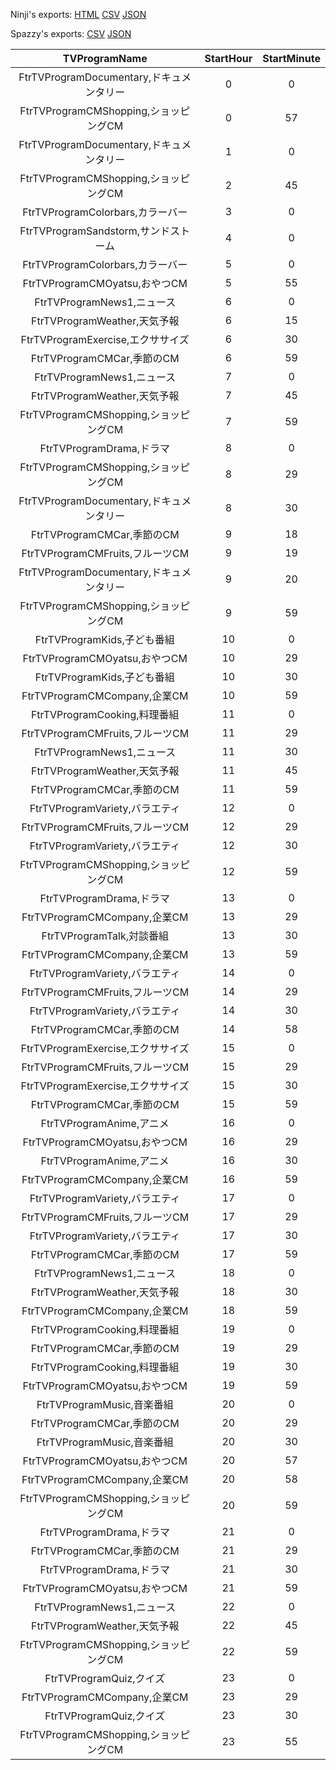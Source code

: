 Ninji's exports: [HTML](https://wuffs.org/acnh/bcsv_140/html/TVProgramWednesday.html) [CSV](https://wuffs.org/acnh/bcsv_140/csv/TVProgramWednesday.csv) [JSON](https://wuffs.org/acnh/bcsv_140/json/TVProgramWednesday.json)

Spazzy's exports: [CSV](https://github.com/McSpazzy/acnh-csv/blob/master/TVProgramWednesday.csv) [JSON](https://github.com/McSpazzy/acnh-json/blob/master/TVProgramWednesday.json)

| TVProgramName | StartHour | StartMinute |
|:--:|:--:|:--:|
| FtrTVProgramDocumentary,ドキュメンタリー | 0 | 0 | 
| FtrTVProgramCMShopping,ショッピングCM | 0 | 57 | 
| FtrTVProgramDocumentary,ドキュメンタリー | 1 | 0 | 
| FtrTVProgramCMShopping,ショッピングCM | 2 | 45 | 
| FtrTVProgramColorbars,カラーバー | 3 | 0 | 
| FtrTVProgramSandstorm,サンドストーム | 4 | 0 | 
| FtrTVProgramColorbars,カラーバー | 5 | 0 | 
| FtrTVProgramCMOyatsu,おやつCM | 5 | 55 | 
| FtrTVProgramNews1,ニュース | 6 | 0 | 
| FtrTVProgramWeather,天気予報 | 6 | 15 | 
| FtrTVProgramExercise,エクササイズ | 6 | 30 | 
| FtrTVProgramCMCar,季節のCM | 6 | 59 | 
| FtrTVProgramNews1,ニュース | 7 | 0 | 
| FtrTVProgramWeather,天気予報 | 7 | 45 | 
| FtrTVProgramCMShopping,ショッピングCM | 7 | 59 | 
| FtrTVProgramDrama,ドラマ | 8 | 0 | 
| FtrTVProgramCMShopping,ショッピングCM | 8 | 29 | 
| FtrTVProgramDocumentary,ドキュメンタリー | 8 | 30 | 
| FtrTVProgramCMCar,季節のCM | 9 | 18 | 
| FtrTVProgramCMFruits,フルーツCM | 9 | 19 | 
| FtrTVProgramDocumentary,ドキュメンタリー | 9 | 20 | 
| FtrTVProgramCMShopping,ショッピングCM | 9 | 59 | 
| FtrTVProgramKids,子ども番組 | 10 | 0 | 
| FtrTVProgramCMOyatsu,おやつCM | 10 | 29 | 
| FtrTVProgramKids,子ども番組 | 10 | 30 | 
| FtrTVProgramCMCompany,企業CM | 10 | 59 | 
| FtrTVProgramCooking,料理番組 | 11 | 0 | 
| FtrTVProgramCMFruits,フルーツCM | 11 | 29 | 
| FtrTVProgramNews1,ニュース | 11 | 30 | 
| FtrTVProgramWeather,天気予報 | 11 | 45 | 
| FtrTVProgramCMCar,季節のCM | 11 | 59 | 
| FtrTVProgramVariety,バラエティ | 12 | 0 | 
| FtrTVProgramCMFruits,フルーツCM | 12 | 29 | 
| FtrTVProgramVariety,バラエティ | 12 | 30 | 
| FtrTVProgramCMShopping,ショッピングCM | 12 | 59 | 
| FtrTVProgramDrama,ドラマ | 13 | 0 | 
| FtrTVProgramCMCompany,企業CM | 13 | 29 | 
| FtrTVProgramTalk,対談番組 | 13 | 30 | 
| FtrTVProgramCMCompany,企業CM | 13 | 59 | 
| FtrTVProgramVariety,バラエティ | 14 | 0 | 
| FtrTVProgramCMFruits,フルーツCM | 14 | 29 | 
| FtrTVProgramVariety,バラエティ | 14 | 30 | 
| FtrTVProgramCMCar,季節のCM | 14 | 58 | 
| FtrTVProgramExercise,エクササイズ | 15 | 0 | 
| FtrTVProgramCMFruits,フルーツCM | 15 | 29 | 
| FtrTVProgramExercise,エクササイズ | 15 | 30 | 
| FtrTVProgramCMCar,季節のCM | 15 | 59 | 
| FtrTVProgramAnime,アニメ | 16 | 0 | 
| FtrTVProgramCMOyatsu,おやつCM | 16 | 29 | 
| FtrTVProgramAnime,アニメ | 16 | 30 | 
| FtrTVProgramCMCompany,企業CM | 16 | 59 | 
| FtrTVProgramVariety,バラエティ | 17 | 0 | 
| FtrTVProgramCMFruits,フルーツCM | 17 | 29 | 
| FtrTVProgramVariety,バラエティ | 17 | 30 | 
| FtrTVProgramCMCar,季節のCM | 17 | 59 | 
| FtrTVProgramNews1,ニュース | 18 | 0 | 
| FtrTVProgramWeather,天気予報 | 18 | 30 | 
| FtrTVProgramCMCompany,企業CM | 18 | 59 | 
| FtrTVProgramCooking,料理番組 | 19 | 0 | 
| FtrTVProgramCMCar,季節のCM | 19 | 29 | 
| FtrTVProgramCooking,料理番組 | 19 | 30 | 
| FtrTVProgramCMOyatsu,おやつCM | 19 | 59 | 
| FtrTVProgramMusic,音楽番組 | 20 | 0 | 
| FtrTVProgramCMCar,季節のCM | 20 | 29 | 
| FtrTVProgramMusic,音楽番組 | 20 | 30 | 
| FtrTVProgramCMOyatsu,おやつCM | 20 | 57 | 
| FtrTVProgramCMCompany,企業CM | 20 | 58 | 
| FtrTVProgramCMShopping,ショッピングCM | 20 | 59 | 
| FtrTVProgramDrama,ドラマ | 21 | 0 | 
| FtrTVProgramCMCar,季節のCM | 21 | 29 | 
| FtrTVProgramDrama,ドラマ | 21 | 30 | 
| FtrTVProgramCMOyatsu,おやつCM | 21 | 59 | 
| FtrTVProgramNews1,ニュース | 22 | 0 | 
| FtrTVProgramWeather,天気予報 | 22 | 45 | 
| FtrTVProgramCMShopping,ショッピングCM | 22 | 59 | 
| FtrTVProgramQuiz,クイズ | 23 | 0 | 
| FtrTVProgramCMCompany,企業CM | 23 | 29 | 
| FtrTVProgramQuiz,クイズ | 23 | 30 | 
| FtrTVProgramCMShopping,ショッピングCM | 23 | 55 | 
